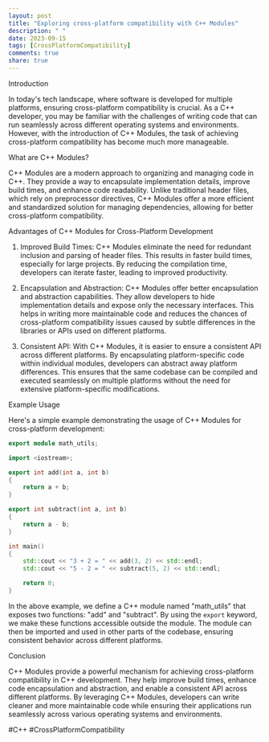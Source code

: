```yaml
---
layout: post
title: "Exploring cross-platform compatibility with C++ Modules"
description: " "
date: 2023-09-15
tags: [CrossPlatformCompatibility]
comments: true
share: true
---
```


Introduction

In today's tech landscape, where software is developed for multiple platforms, ensuring cross-platform compatibility is crucial. As a C++ developer, you may be familiar with the challenges of writing code that can run seamlessly across different operating systems and environments. However, with the introduction of C++ Modules, the task of achieving cross-platform compatibility has become much more manageable.

What are C++ Modules?

C++ Modules are a modern approach to organizing and managing code in C++. They provide a way to encapsulate implementation details, improve build times, and enhance code readability. Unlike traditional header files, which rely on preprocessor directives, C++ Modules offer a more efficient and standardized solution for managing dependencies, allowing for better cross-platform compatibility.

Advantages of C++ Modules for Cross-Platform Development

1. Improved Build Times: C++ Modules eliminate the need for redundant inclusion and parsing of header files. This results in faster build times, especially for large projects. By reducing the compilation time, developers can iterate faster, leading to improved productivity.

2. Encapsulation and Abstraction: C++ Modules offer better encapsulation and abstraction capabilities. They allow developers to hide implementation details and expose only the necessary interfaces. This helps in writing more maintainable code and reduces the chances of cross-platform compatibility issues caused by subtle differences in the libraries or APIs used on different platforms.

3. Consistent API: With C++ Modules, it is easier to ensure a consistent API across different platforms. By encapsulating platform-specific code within individual modules, developers can abstract away platform differences. This ensures that the same codebase can be compiled and executed seamlessly on multiple platforms without the need for extensive platform-specific modifications.

Example Usage

Here's a simple example demonstrating the usage of C++ Modules for cross-platform development:

```cpp
export module math_utils;

import <iostream>;

export int add(int a, int b)
{
    return a + b;
}

export int subtract(int a, int b)
{
    return a - b;
}

int main()
{
    std::cout << "3 + 2 = " << add(3, 2) << std::endl;
    std::cout << "5 - 2 = " << subtract(5, 2) << std::endl;

    return 0;
}
```

In the above example, we define a C++ module named "math_utils" that exposes two functions: "add" and "subtract". By using the `export` keyword, we make these functions accessible outside the module. The module can then be imported and used in other parts of the codebase, ensuring consistent behavior across different platforms.

Conclusion

C++ Modules provide a powerful mechanism for achieving cross-platform compatibility in C++ development. They help improve build times, enhance code encapsulation and abstraction, and enable a consistent API across different platforms. By leveraging C++ Modules, developers can write cleaner and more maintainable code while ensuring their applications run seamlessly across various operating systems and environments.

#C++ #CrossPlatformCompatibility